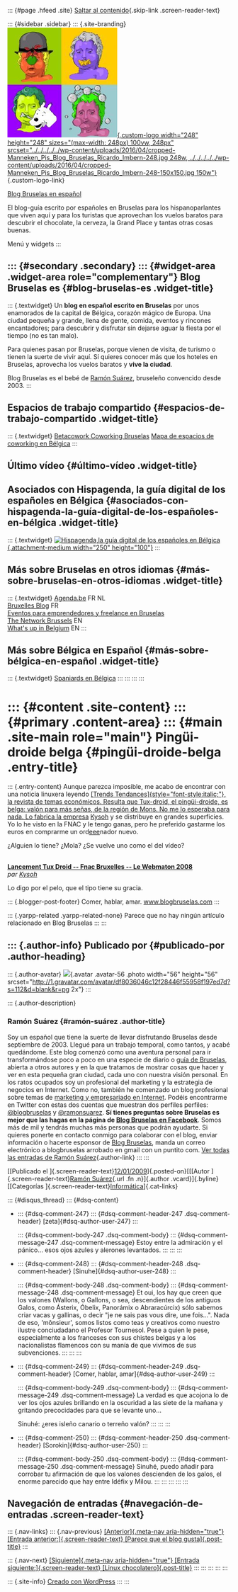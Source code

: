 ::: {#page .hfeed .site}
[Saltar al
contenido](../../../../../index.html?p=221#content){.skip-link
.screen-reader-text}

::: {#sidebar .sidebar}
::: {.site-branding}
[![](../../../../../wp-content/uploads/2016/04/cropped-Manneken_Pis_Blog_Bruselas_Ricardo_Imbern-248.jpg){.custom-logo
width="248" height="248" sizes="(max-width: 248px) 100vw, 248px"
srcset="../../../../../wp-content/uploads/2016/04/cropped-Manneken_Pis_Blog_Bruselas_Ricardo_Imbern-248.jpg 248w, ../../../../../wp-content/uploads/2016/04/cropped-Manneken_Pis_Blog_Bruselas_Ricardo_Imbern-248-150x150.jpg 150w"}](../../../../../index.html){.custom-logo-link}

[Blog Bruselas en español](../../../../../index.html)

El blog-guía escrito por españoles en Bruselas para los hispanoparlantes
que viven aquí y para los turistas que aprovechan los vuelos baratos
para descubrir el chocolate, la cerveza, la Grand Place y tantas otras
cosas buenas.

Menú y widgets
:::

::: {#secondary .secondary}
::: {#widget-area .widget-area role="complementary"}
Blog Bruselas es {#blog-bruselas-es .widget-title}
----------------

::: {.textwidget}
Un **blog en español escrito en Bruselas** por unos enamorados de la
capital de Bélgica, corazón mágico de Europa. Una ciudad pequeña y
grande, llena de gente, comida, eventos y rincones encantadores; para
descubrir y disfrutar sin dejarse aguar la fiesta por el tiempo (no es
tan malo).

Para quienes pasan por Bruselas, porque vienen de visita, de turismo o
tienen la suerte de vivir aquí. Sí quieres conocer más que los hoteles
en Bruselas, aprovecha los vuelos baratos y **vive la ciudad**.

Blog Bruselas es el bebé de [Ramón Suárez](http://www.ramonsuarez.com),
bruseleño convencido desde 2003.
:::

Espacios de trabajo compartido {#espacios-de-trabajo-compartido .widget-title}
------------------------------

::: {.textwidget}
[Betacowork Coworking Bruselas](http://www.betacowork.com) [Mapa de
espacios de coworking en Bélgica](http://coworkingbelgium.com)
:::

Último vídeo {#último-vídeo .widget-title}
------------

Asociados con Hispagenda, la guía digital de los españoles en Bélgica {#asociados-con-hispagenda-la-guía-digital-de-los-españoles-en-bélgica .widget-title}
---------------------------------------------------------------------

::: {.textwidget}
[![Hispagenda,la guía digital de los españoles en
Bélgica](../../../../../wp-content/uploads/2010/04/Hispagenda-250px.gif "Hispagenda, la guía digital de los españoles en Bélgica"){.attachment-medium
width="250" height="100"}](http://www.hispagenda.com)
:::

Más sobre Bruselas en otros idiomas {#más-sobre-bruselas-en-otros-idiomas .widget-title}
-----------------------------------

::: {.textwidget}
[Agenda.be](http://www.agenda.be) FR NL\
[Bruxelles Blog](http://www.bxlblog.be/) FR\
[Eventos para emprendedores y freelance en
Bruselas](http://www.betacowork.com/events/)\
[The Network
Brussels](http://groups.yahoo.com/group/TheNetworkBrussels/) EN\
[What\'s up in Belgium](http://www.whatsupin.be/) EN
:::

Más sobre Bélgica en Español {#más-sobre-bélgica-en-español .widget-title}
----------------------------

::: {.textwidget}
[Spaniards en Bélgica](http://www.spaniards.es/paises/belgica)
:::
:::
:::
:::

::: {#content .site-content}
::: {#primary .content-area}
::: {#main .site-main role="main"}
Pingüi-droide belga {#pingüi-droide-belga .entry-title}
===================

::: {.entry-content}
Aunque parezca imposible, me acabo de encontrar con una noticia linuxera
leyendo [[Trends Tendances]{style="font-style:italic;"}, la revista de
temas económicos. Resulta que Tux-droid, el pingüi-droide, es belga:
valón para más señas, de la región de Mons. No me lo esperaba para nada.
Lo fabrica la empresa](http://www.trends.be/)
[Kysoh](http://www.kysoh.com/?set_language=es) y se distribuye en
grandes superficies. Yo lo he visto en la FNAC y le tengo ganas, pero he
preferido gastarme los euros en comprarme un
ord[eee](http://blog.org.es/asus-eee-pc-901-linux-el-mio-y-hacks-esenciales-para-todos/)nador
nuevo.

¿Alguien lo tiene? ¿Mola? ¿Se vuelve uno como el del vídeo?

<div>

\
**[Lancement Tux Droid -- Fnac Bruxelles -- Le Webmaton
2008](http://www.dailymotion.com/swf/x6n6t3)**\
*par [Kysoh](http://www.dailymotion.com/Kysoh)*

</div>

Lo digo por el pelo, que el tipo tiene su gracia.

::: {.blogger-post-footer}
Comer, hablar, amar. www.blogbruselas.com
:::

::: {.yarpp-related .yarpp-related-none}
Parece que no hay ningún artículo relacionado en Blog Bruselas
:::
:::

::: {.author-info}
Publicado por {#publicado-por .author-heading}
-------------

::: {.author-avatar}
![](http://1.gravatar.com/avatar/df8036046c12f28446f55958f197ed7d?s=56&d=blank&r=pg){.avatar
.avatar-56 .photo width="56" height="56"
srcset="http://1.gravatar.com/avatar/df8036046c12f28446f55958f197ed7d?s=112&d=blank&r=pg 2x"}
:::

::: {.author-description}
### Ramón Suárez {#ramón-suárez .author-title}

Soy un español que tiene la suerte de llevar disfrutando Bruselas desde
septiembre de 2003. Llegué para un trabajo temporal, como tantos, y
acabé quedándome. Este blog comenzó como una aventura personal para ir
transformándose poco a poco en una especie de diario o [guía de
Bruselas](../../../../../index.html), abierta a otros autores y en la
que tratamos de mostrar cosas que hacer y ver en esta pequeña gran
ciudad, cada uno con nuestra visión personal. En los ratos ocupados soy
un profesional del marketing y la estrategia de negocios en Internet.
Como no, también he comenzado un blog profesional sobre temas de
[marketing y empresariado en Internet](http://ramonsuarez.com). Podéis
encontrarme en Twitter con estas dos cuentas que muestran dos perfiles
perfiles: [\@blogbruselas](http://twitter.com/blogbruselas) y
[\@ramonsuarez](http://twitter.com/ramonsuarez). **Sí tienes preguntas
sobre Bruselas es mejor que las hagas en la página de [Blog Bruselas en
Facebook](http://www.facebook.com/blogbruselas)**. Somos más de mil y
tendrás muchas más personas que podrán ayudarte. Si quieres ponerte en
contacto conmigo para colaborar con el blog, enviar información o
hacerte esponsor de [Blog Bruselas](../../../../../index.html), manda un
correo electrónico a blogbruselas arrobado en gmail con un puntito com.
[Ver todas las entradas de Ramón
Suárez](../../../../2010/04/30/index.html?author=2){.author-link}
:::
:::

[[Publicado el
]{.screen-reader-text}[12/01/2009](../../../../../index.html?p=221)]{.posted-on}[[[Autor
]{.screen-reader-text}[Ramón
Suárez](../../../../2010/04/30/index.html?author=2){.url .fn
.n}]{.author .vcard}]{.byline}[[Categorías
]{.screen-reader-text}[Informática](../../../../category/informatica/index.html)]{.cat-links}

::: {#disqus_thread}
::: {#dsq-content}
-   ::: {#dsq-comment-247}
    ::: {#dsq-comment-header-247 .dsq-comment-header}
    [zeta]{#dsq-author-user-247}
    :::

    ::: {#dsq-comment-body-247 .dsq-comment-body}
    ::: {#dsq-comment-message-247 .dsq-comment-message}
    Estoy entre la admiración y el pánico... esos ojos azules y alerones
    levantados.
    :::
    :::
    :::

-   ::: {#dsq-comment-248}
    ::: {#dsq-comment-header-248 .dsq-comment-header}
    [Sinuhe]{#dsq-author-user-248}
    :::

    ::: {#dsq-comment-body-248 .dsq-comment-body}
    ::: {#dsq-comment-message-248 .dsq-comment-message}
    Et oui, los hay que creen que los valones (Wallons, o Gallons, o
    sea, descendientes de los antiguos Galos, como Ásterix, Óbelix,
    Panorámix o Abraracúrcix) sólo sabemos criar vacas y gallinas, o
    decir "je ne sais pas vous dire, une fois...". Nada de eso,
    'mônsieur', somos listos como teas y creativos como nuestro ilustre
    conciudadano el Profesor Tournesol. Pese a quien le pese,
    especialmente a los franceses con sus chistes belgas y a los
    nacionalistas flamencos con su manía de que vivimos de sus
    subvenciones.
    :::
    :::
    :::

-   ::: {#dsq-comment-249}
    ::: {#dsq-comment-header-249 .dsq-comment-header}
    [Comer, hablar, amar]{#dsq-author-user-249}
    :::

    ::: {#dsq-comment-body-249 .dsq-comment-body}
    ::: {#dsq-comment-message-249 .dsq-comment-message}
    La verdad es que acojona lo de ver los ojos azules brillando en la
    oscuridad a las siete de la mañana y gritando precocidades para que
    se levante uno...

    Sinuhé: ¿eres isleño canario o terreño valón?
    :::
    :::
    :::

-   ::: {#dsq-comment-250}
    ::: {#dsq-comment-header-250 .dsq-comment-header}
    [Sorokin]{#dsq-author-user-250}
    :::

    ::: {#dsq-comment-body-250 .dsq-comment-body}
    ::: {#dsq-comment-message-250 .dsq-comment-message}
    Sinuhé, puedo añadir para corrobar tu afirmación de que los valones
    descienden de los galos, el enorme parecido que hay entre Idéfix y
    Milou.
    :::
    :::
    :::
:::
:::

Navegación de entradas {#navegación-de-entradas .screen-reader-text}
----------------------

::: {.nav-links}
::: {.nav-previous}
[[Anterior]{.meta-nav aria-hidden="true"} [Entrada
anterior:]{.screen-reader-text} [Parece que el blog
gusta]{.post-title}](../../../../../index.html?p=220)
:::

::: {.nav-next}
[[Siguiente]{.meta-nav aria-hidden="true"} [Entrada
siguiente:]{.screen-reader-text} [Linux
chocolatero]{.post-title}](../../../../../index.html?p=222)
:::
:::
:::
:::
:::

::: {.site-info}
[Creado con WordPress](https://es.wordpress.org/)
:::
:::
